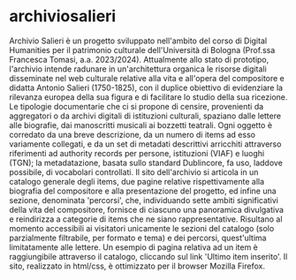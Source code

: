 # archiviosalieri
Archivio Salieri è un progetto sviluppato nell'ambito del corso di Digital Humanities per il patrimonio culturale dell'Università di Bologna (Prof.ssa Francesca Tomasi, a.a. 2023/2024).
	Attualmente allo stato di prototipo, l'archivio intende radunare in un'architettura organica le risorse digitali disseminate nel web culturale relative alla vita e all'opera del compositore e didatta Antonio Salieri (1750-1825), con il duplice obiettivo di evidenziare la rilevanza europea della sua figura e di facilitare lo studio della sua ricezione. 
	Le tipologie documentarie che ci si propone di censire, provenienti da aggregatori o da archivi digitali di istituzioni culturali, spaziano dalle lettere alle biografie, dai manoscritti musicali ai bozzetti teatrali. Ogni oggetto è corredato da una breve descrizione, da un numero di items ad esso variamente collegati, e da un set di metadati descrittivi arricchiti  attraverso riferimenti ad authority records per persone, istituzioni (VIAF) e luoghi (TGN); la metadatazione, basata sullo standard Dublincore, fa uso, laddove possibile, di vocabolari controllati. 
	Il sito dell'archivio si articola in un catalogo generale degli items, due pagine relative rispettivamente alla biografia del compositore e alla presentazione del progetto, ed infine una sezione, denominata 'percorsi', che, individuando sette ambiti significativi della vita del compositore, fornisce di ciascuno una panoramica divulgativa e reindirizza a categorie di items che ne siano rappresentative. 
	Risultano al momento accessibili ai visitatori unicamente le sezioni del catalogo (solo parzialmente filtrabile, per formato e tema) e dei percorsi, quest'ultima limitatamente alle lettere. Un esempio di pagina relativa ad un item è raggiungibile attraverso il catalogo, cliccando sul link 'Ultimo item inserito'.
	Il sito, realizzato in html/css, è ottimizzato per il browser Mozilla Firefox.

